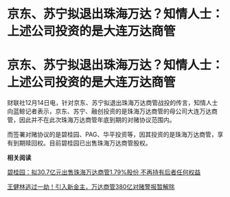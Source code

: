 # 京东、苏宁拟退出珠海万达？知情人士：上述公司投资的是大连万达商管

# 京东、苏宁拟退出珠海万达？知情人士：上述公司投资的是大连万达商管

财联社12月14日电，针对京东、苏宁拟退出珠海万达商管战投的传言，知情人士向蓝鲸记者表示，京东、苏宁、融创投资的是珠海万达商管的母公司大连万达商管，因此并不在此次珠海万达商管年底到期的对赌协议范围内。

而签署对赌协议的是碧桂园、PAG、华平投资等，因其投资的是珠海万达商管，享有到期赎回权。目前碧桂园已出售珠海万达商管股权。

**相关阅读**

[碧桂园：拟30.7亿元出售珠海万达商管1.79%股份 不再持有后者任何权益
](https://news.qq.com/rain/a/20231214A017GF00)

[王健林逃过一劫！引入新金主，万达商管380亿对赌警报暂解除](https://news.qq.com/rain/a/20231212A05XT800)

